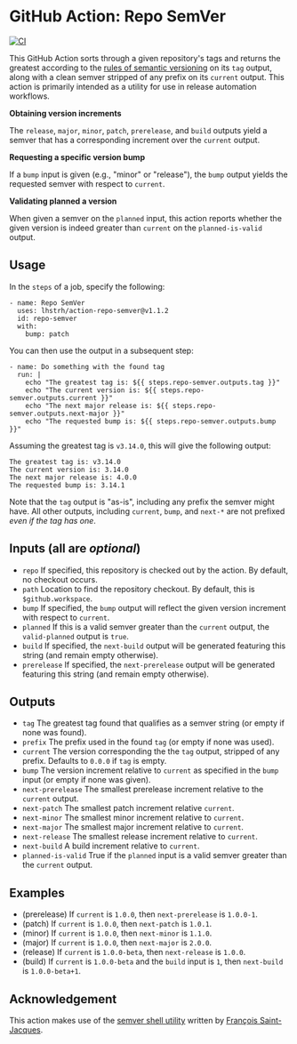 # GitHub Action: Repo SemVer

[![CI](https://github.com/lhstrh/greatest-semver-tag/actions/workflows/ci.yml/badge.svg)](https://github.com/lhstrh/greatest-semver-tag/actions/workflows/ci.yml)

This GitHub Action sorts through a given repository's tags and returns the greatest according to the [rules of semantic versioning](https://semver.org/) on its `tag` output, along with a clean semver stripped of any prefix on its `current` output. This action is primarily intended as a utility for use in release automation workflows.

**Obtaining version increments**

The `release`, `major`, `minor`, `patch`, `prerelease`, and `build` outputs yield a semver that has a corresponding increment over the `current` output.

**Requesting a specific version bump**

If a `bump` input is given (e.g., "minor" or "release"), the `bump` output yields the requested semver with respect to `current`.

**Validating planned a version**

When given a semver on the `planned` input, this action reports whether the given version is indeed greater than `current` on the `planned-is-valid` output. 

## Usage
In the `steps` of a job, specify the following:
```
- name: Repo SemVer
  uses: lhstrh/action-repo-semver@v1.1.2
  id: repo-semver
  with:
    bump: patch
```
You can then use the output in a subsequent step:
```
- name: Do something with the found tag
  run: |
    echo "The greatest tag is: ${{ steps.repo-semver.outputs.tag }}"
    echo "The current version is: ${{ steps.repo-semver.outputs.current }}"
    echo "The next major release is: ${{ steps.repo-semver.outputs.next-major }}"
    echo "The requested bump is: ${{ steps.repo-semver.outputs.bump }}"
```
Assuming the greatest tag is `v3.14.0`, this will give the following output:
```
The greatest tag is: v3.14.0
The current version is: 3.14.0
The next major release is: 4.0.0
The requested bump is: 3.14.1
```

Note that the `tag` output is "as-is", including any prefix the semver might have. All other outputs, including `current`, `bump`, and `next-*` are not prefixed _even if the tag has one_.


## Inputs (all are _optional_)

* `repo` If specified, this repository is checked out by the action. By default, no checkout occurs.
* `path` Location to find the repository checkout. By default, this is `$github.workspace`.
* `bump` If specified, the `bump` output will reflect the given version increment with respect to `current`.
* `planned` If this is a valid semver greater than the `current` output, the `valid-planned` output is `true`.
* `build` If specified, the `next-build` output will be generated featuring this string (and remain empty otherwise).
* `prerelease` If specified, the `next-prerelease` output will be generated featuring this string (and remain empty otherwise).


## Outputs

* `tag` The greatest tag found that qualifies as a semver string (or empty if none was found).
* `prefix` The prefix used in the found `tag` (or empty if none was used).
* `current` The version corresponding the the `tag` output, stripped of any prefix. Defaults to `0.0.0` if `tag` is empty. 
* `bump` The version increment relative to `current` as specified in the `bump` input (or empty if none was given).
* `next-prerelease` The smallest prerelease increment relative to the `current` output.
* `next-patch` The smallest patch increment relative `current`.
* `next-minor` The smallest minor increment relative to `current`.
* `next-major` The smallest major increment relative to `current`.
* `next-release` The smallest release increment relative to `current`.
* `next-build` A build increment relative to `current`.
* `planned-is-valid` True if the `planned` input is a valid semver greater than the `current` output.

## Examples
* (prerelease) If `current` is `1.0.0`, then `next-prerelease` is `1.0.0-1`.
* (patch) If `current` is `1.0.0`, then `next-patch` is `1.0.1`.
* (minor) If `current` is `1.0.0`, then `next-minor` is `1.1.0`.
* (major) If `current` is `1.0.0`, then `next-major` is `2.0.0`.
* (release) If `current` is `1.0.0-beta`, then `next-release` is `1.0.0`.
* (build) If `current` is `1.0.0-beta` and the `build` input is `1`, then `next-build` is `1.0.0-beta+1`.


## Acknowledgement

This action makes use of the [semver shell utility](https://github.com/fsaintjacques/semver-tool) written by [François Saint-Jacques](https://github.com/fsaintjacques).
